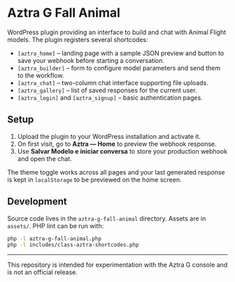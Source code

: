 # Aztra G Fall Animal

WordPress plugin providing an interface to build and chat with Animal Flight models. The plugin registers several shortcodes:

- `[aztra_home]` – landing page with a sample JSON preview and button to save your webhook before starting a conversation.
- `[aztra_builder]` – form to configure model parameters and send them to the workflow.
- `[aztra_chat]` – two-column chat interface supporting file uploads.
- `[aztra_gallery]` – list of saved responses for the current user.
- `[aztra_login]` and `[aztra_signup]` – basic authentication pages.

## Setup

1. Upload the plugin to your WordPress installation and activate it.
2. On first visit, go to **Aztra — Home** to preview the webhook response.
3. Use **Salvar Modelo e iniciar conversa** to store your production webhook and open the chat.

The theme toggle works across all pages and your last generated response is kept in `localStorage` to be previewed on the home screen.

## Development

Source code lives in the `aztra-g-fall-animal` directory. Assets are in `assets/`. PHP lint can be run with:

```bash
php -l aztra-g-fall-animal.php
php -l includes/class-aztra-shortcodes.php
```

---
This repository is intended for experimentation with the Aztra G console and is not an official release.

